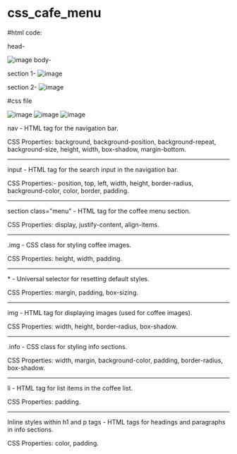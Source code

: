 # css_cafe_menu

#html code:

head-

![image](https://github.com/sanketmahadik191/css_cafe_menu/assets/125791466/8846eae0-82d3-4ad5-9e33-a9c81796ab5b)
body-

 section 1-
 ![image](https://github.com/sanketmahadik191/css_cafe_menu/assets/125791466/d198bc00-8670-4edd-aa4e-9a8037186864)

section 2-
![image](https://github.com/sanketmahadik191/css_cafe_menu/assets/125791466/ee428dca-7cfc-4e11-8669-29706ba2ed39)

#css file

![image](https://github.com/sanketmahadik191/css_cafe_menu/assets/125791466/1b3559fc-16ff-49da-a47e-86597f517d33)
![image](https://github.com/sanketmahadik191/css_cafe_menu/assets/125791466/cdc716a9-e816-4d00-a4b0-70d644459f48)
![image](https://github.com/sanketmahadik191/css_cafe_menu/assets/125791466/b93598e7-72ee-4e3d-b3ba-0e9b9b680b50)





nav - HTML tag for the navigation bar.

CSS Properties: background, background-position, background-repeat, background-size, height, width, box-shadow, margin-bottom.
<hr>
input - HTML tag for the search input in the navigation bar.

CSS Properties:- position, top, left, width, height, border-radius, background-color, color, border, padding.
<hr>
section class="menu" - HTML tag for the coffee menu section.

CSS Properties: display, justify-content, align-items.
<hr>
.img - CSS class for styling coffee images.

CSS Properties: height, width, padding.
<hr>
* - Universal selector for resetting default styles.

CSS Properties: margin, padding, box-sizing.
<hr>
img - HTML tag for displaying images (used for coffee images).

CSS Properties: width, height, border-radius, box-shadow.
<hr>
.info - CSS class for styling info sections.

CSS Properties: width, margin, background-color, padding, border-radius, box-shadow.
<hr>
li - HTML tag for list items in the coffee list.

CSS Properties: padding.
<hr>
Inline styles within h1 and p tags - HTML tags for headings and paragraphs in info sections.

CSS Properties: color, padding.
